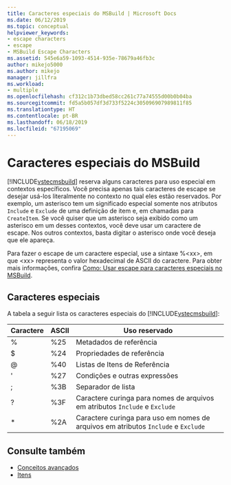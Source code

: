 ```yaml
---
title: Caracteres especiais do MSBuild | Microsoft Docs
ms.date: 06/12/2019
ms.topic: conceptual
helpviewer_keywords:
- escape characters
- escape
- MSBuild Escape Characters
ms.assetid: 545e6a59-1093-4514-935e-78679a46fb3c
author: mikejo5000
ms.author: mikejo
manager: jillfra
ms.workload:
- multiple
ms.openlocfilehash: cf312c1b73dbed58cc261c77a74555d00b0b04ba
ms.sourcegitcommit: fd5a5b057df3d733f5224c305096907989811f85
ms.translationtype: HT
ms.contentlocale: pt-BR
ms.lasthandoff: 06/18/2019
ms.locfileid: "67195069"
---
```

# <a name="msbuild-special-characters"></a>Caracteres especiais do MSBuild
[!INCLUDE[vstecmsbuild](../extensibility/internals/includes/vstecmsbuild_md.md)] reserva alguns caracteres para uso especial em contextos específicos. Você precisa apenas tais caracteres de escape se desejar usá-los literalmente no contexto no qual eles estão reservados. Por exemplo, um asterisco tem um significado especial somente nos atributos `Include` e `Exclude` de uma definição de item e, em chamadas para `CreateItem`. Se você quiser que um asterisco seja exibido como um asterisco em um desses contextos, você deve usar um caractere de escape. Nos outros contextos, basta digitar o asterisco onde você deseja que ele apareça.

 Para fazer o escape de um caractere especial, use a sintaxe %\<xx>, em que \<xx> representa o valor hexadecimal de ASCII do caractere. Para obter mais informações, confira [Como: Usar escape para caracteres especiais no MSBuild](../msbuild/how-to-escape-special-characters-in-msbuild.md).

## <a name="special-characters"></a>Caracteres especiais
 A tabela a seguir lista os caracteres especiais do [!INCLUDE[vstecmsbuild](../extensibility/internals/includes/vstecmsbuild_md.md)]:

|**Caractere**|**ASCII**|**Uso reservado**|
|-------------------|---------------|------------------------|
|%|%25|Metadados de referência|
|$|%24|Propriedades de referência|
|@|%40|Listas de Itens de Referência|
|'|%27|Condições e outras expressões|
|;|%3B|Separador de lista|
|?|%3F|Caractere curinga para nomes de arquivos em atributos `Include` e `Exclude`|
|*|%2A|Caractere curinga para uso em nomes de arquivos em atributos `Include` e `Exclude`|

## <a name="see-also"></a>Consulte também
- [Conceitos avançados](../msbuild/msbuild-advanced-concepts.md)
- [Itens](../msbuild/msbuild-items.md)